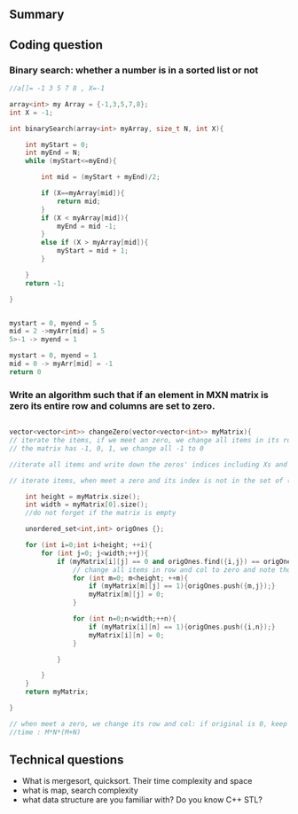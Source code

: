 ## Summary


## Coding question
### Binary search: whether a number is in a sorted list or not
```cpp
//a[]= -1 3 5 7 8 , X=-1

array<int> my Array = {-1,3,5,7,8};
int X = -1;

int binarySearch(array<int> myArray, size_t N, int X){

    int myStart = 0;
    int myEnd = N;
    while (myStart<=myEnd){

        int mid = (myStart + myEnd)/2;

        if (X==myArray[mid]){
            return mid;
        }
        if (X < myArray[mid]){
            myEnd = mid -1;
        }
        else if (X > myArray[mid]){
            myStart = mid + 1;
        }

    }
    return -1;

}


mystart = 0, myend = 5
mid = 2 ->myArr[mid] = 5
5>-1 -> myend = 1

mystart = 0, myend = 1
mid = 0 -> myArr[mid] = -1
return 0

```

### Write an algorithm such that if an element in MXN matrix is zero its entire row and columns are set to zero.
```cpp

vector<vector<int>> changeZero(vector<vector<int>> myMatrix){
// iterate the items, if we meet an zero, we change all items in its row to -1, and all items in its col to -1
// the matrix has -1, 0, 1, we change all -1 to 0

//iterate all items and write down the zeros' indices including Xs and Ys, then we change all items in these Xs and Ys to zero

// iterate items, when meet a zero and its index is not in the set of (original 1s), we change its row and column, but we keep a set to save the items which were originally 1. const * (M+N)

    int height = myMatrix.size();
    int width = myMatrix[0].size();
    //do not forget if the matrix is empty

    unordered_set<int,int> origOnes {};

    for (int i=0;int i<height; ++i){
        for (int j=0; j<width;++j){
            if (myMatrix[i][j] == 0 and origOnes.find({i,j}) == origOnes.end()){
                // change all items in row and col to zero and note those are orginally ones
                for (int m=0; m<height; ++m){
                    if (myMatrix[m][j] == 1){origOnes.push({m,j});}
                    myMatrix[m][j] = 0;
                }

                for (int n=0;n<width;++n){
                    if (myMatrix[i][n] == 1){origOnes.push({i,n});}
                    myMatrix[i][n] = 0;
                }

            }

        }
    }
    return myMatrix;

}

// when meet a zero, we change its row and col: if original is 0, keep it zero; if original is 1, change it to -1
//time : M*N*(M+N)
```

## Technical questions
- What is mergesort, quicksort. Their time complexity and space
- what is map, search complexity
- what data structure are you familiar with? Do you know C++ STL?

